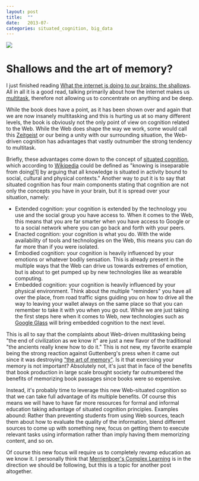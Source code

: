 ```yaml
---
layout: post
title:  ""
date:   2013-07-
categories: situated_cognition, big_data
---
```


![](http://postmagazine.org/wp-content/uploads/2012/11/2-Memory-Technique.jpg)

# Shallows and the art of memory?

I just finished reading [What the internet is doing to our brains: the shallows](http://www.amazon.com/The-Shallows-Internet-Doing-Brains/dp/0393339750). All in all it is a good read, talking primarily about how the internet makes us [multitask](http://en.wikipedia.org/wiki/Human_multitasking), therefore not allowing us to concentrate on anything and be deep.

While the book does have a point, as it has been shown over and again that we are now insanely multitasking and this is hurting us at so many different levels, the book is obviously not the only point of view on cognition related to the Web. While the Web does shape the way we work, some would call this [Zeitgeist](http://en.wikipedia.org/wiki/Zeitgeist) or our being a unity with our surrounding situation, the Web-driven cognition has advantages that vastly outnumber the strong tendency to multitask.

Briefly, these advantages come down to the concept of [situated cognition](http://en.wikipedia.org/wiki/Situated_cognition), which according to [Wikipedia](http://en.wikipedia.org/wiki/Situated_cognition) could be defined as "knowing is inseparable from doing[1] by arguing that all knowledge is situated in activity bound to social, cultural and physical contexts." Another way to put it is to say that situated cognition has four main components stating that cognition are not only the concepts you have in your brain, but it is spread over your situation, namely:

* Extended cognition: your cognition is extended by the technology you use and the social group you have access to. When it comes to the Web, this means that you are far smarter when you have access to Google or to a social network where you can go back and forth with your peers.
* Enacted cognition: your cognition is what you do. With the wide availability of tools and technologies on the Web, this means you can do far more than if you were isolated.
* Embodied cognition: your cognition is heavily influenced by your emotions or whatever bodily sensation. This is already present in the multiple ways that the Web can drive us towards extremes of emotion, but is about to get pumped up by new technologies like as wearable computing.
* Embedded cognition: your cognition is heavily influenced by your physical environment. Think about the multiple "reminders" you have all over the place, from road traffic signs guiding you on how to drive all the way to leaving your wallet always on the same place so that you can remember to take it with you when you go out. While we are just taking the first steps here when it comes to Web, new technologies such as [Google Glass](http://www.google.com/glass/start/) will bring embedded cognition to the next level.

This is all to say that the complaints about Web-driven multitasking being "the end of civilization as we know it" are just a new flavor of the traditional "the ancients really knew how to do it." This is not new, my favorite example being the strong reaction against Guttenberg's press when it came out since it was destroying ["the art of memory"](http://www.amazon.com/The-Art-Of-Memory-ebook/dp/B005TKD6UC/ref=tmm_kin_title_0). Is it that exercising your memory is not important? Absolutely not, it's just that in face of the benefits that book production in large scale brought society far outnumbered the benefits of memorizing book passages since books were so expensive.

Instead, it's probably time to leverage this new Web-situated cognition so that we can take full advantage of its multiple benefits. Of course this means we will have to have far more resources for formal and informal education taking advantage of situated cognition principles. Examples abound: Rather than preventing students from using Web sources, teach them about how to evaluate the quality of the information, blend different sources to come up with something new, focus on getting them to execute relevant tasks using information rather than imply having them memorizing content, and so on.

Of course this new focus will require us to completely revamp education as we know it. I personally think that [Merrienboer's Complex Learning](http://www.amazon.com/Steps-Complex-Learning-Four-Component-ebook/dp/B009WMBP7O/ref=sr_1_1?s=books&ie=UTF8&qid=1375128942&sr=1-1) is in the direction we should be following, but this is a topic for another post altogether.